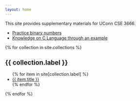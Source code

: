 ```yaml
---
layout: home
---
```


This site provides supplementary materials for UConn CSE 3666.

* [Practice binary numbers](./binarynumbers/)
* [Knowledge on C Language through an example](pages/c_example.html)

{% for collection in site.collections %}
  <h2>{{ collection.label }}</h2>
  <ul>
    {% for item in site[collection.label] %}
      	<li><a href="{{ item.url | prepend: site.baseurl }}">
		{{ item.title }}
	  </a>
	</li>
    {% endfor %}
  </ul>
{% endfor %}
